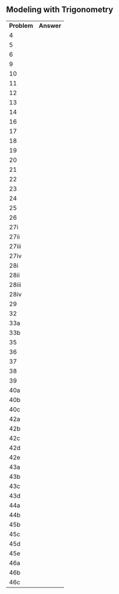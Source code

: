 

## Modeling with Trigonometry

|||
|-------|------|
|**Problem**|**Answer**|
4|
5|
6|
9|
10|
11|
12|
13|
14|
16|
17|
18|
19|
20|
21|
22|
23|
24|
25|
26|
27i|
27ii|
27iii|
27iv|
28i|
28ii|
28iii|
28iv|
29|
32|
33a|
33b|
35|
36|
37|
38|
39|
40a|
40b|
40c|
42a|
42b|
42c|
42d|
42e|
43a|
43b|
43c|
43d|
44a|
44b|
45b|
45c|
45d|
45e|
46a|
46b|
46c|



